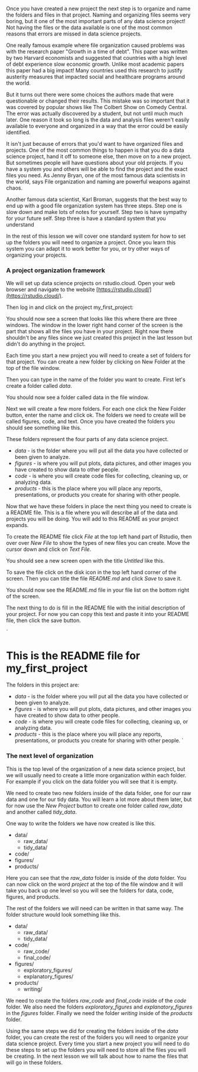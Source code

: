 Once you have created a new project the next step is to organize and name the folders and files in that project. Naming and organizing files seems very boring, but it one of the most important parts of any data science project! Not having the files or the data available is one of the most common reasons that errors are missed in data science projects. 

One really famous example where file organization caused problems was with the research paper "Growth in a time of debt". This paper was written by two Harvard economists and suggested that countries with a high level of debt experience slow economic growth. Unlike most academic papers this paper had a big impact! Many countries used this research to justify austerity measures that impacted social and healthcare programs around the world. 

But it turns out there were some choices the authors made that were questionable or changed their results. This mistake was so important that it was covered by popular shows like The Colbert Show on Comedy Central. The error was actually discovered by a student, but not until much much later. One reason it took so long is the data and analysis files weren't easily available to everyone and organized in a way that the error could be easily identified. 

It isn't just because of errors that you'd want to have organized files and projects. One of the most common things to happen is that you do a data science project, hand it off to someone else, then move on to a new project. But sometimes people will have questions about your old projects. If you have a system you and others will be able to find the project and the exact files you need. As Jenny Bryan, one of the most famous data scientists in the world, says File organization and naming are powerful weapons against chaos.

Another famous data scientist, Karl Broman, suggests that the best way to end up with a good file organization system has three steps. Step one is  slow down and make lots of notes for yourself. Step two is have sympathy for your future self. Step three is have a standard system that you understand

In the rest of this lesson we will cover one standard system for how to set up the folders you will need to organize a project. Once you learn this system you can adapt it to work better for you, or try other ways of organizing your projects. 

### A project organization framework

We will set up data science projects on rstudio.cloud. Open your web browser and navigate to the website [https://rstudio.cloud/](https://rstudio.cloud/).


Then log in and click on the project my_first_project: 


You should now see a screen that looks like this where there are three windows. The window in the lower right hand corner of the screen is the part that shows all the files you have in your project. Right now there shouldn't be any files since we just created this project in the last lesson but didn't do anything in the project.  

Each time you start a new project you will need to create a set of folders for that project. You can create a new folder by clicking on New Folder at the top of the file window. 

Then you can type in the name of the folder you want to create. First let's create a folder called _data_.

You should now see a folder called data in the file window. 


Next we will create a few more folders. For each one click the New Folder button, enter the name and click ok. The folders we need to create will be called figures, code, and text. Once you have created the folders you should see something like this.

These folders represent the four parts of any data science project. 

* _data_ - is the folder where you will put all the data you have collected or been given to analyze. 
* _figures_ - is where you will put plots, data pictures, and other images you have created to show data to other people. 
* _code_ - is where you will create code files for collecting, cleaning up, or analyzing data. 
* _products_ - this is the place where you will place any reports, presentations, or products you create for sharing with other people. 


Now that we have these folders in place the next thing you need to create is a README file. This is a file where you will describe all of the data and projects you will be doing. You will add to this README as your project expands. 

To create the README file click _File_ at the top left hand part of Rstudio, then over over _New File_ to show the types of new files you can create. Move the cursor down and click on _Text File_. 

You should see a new screen open with the title _Untitled_ like this. 

To save the file click on the disk icon in the top left hand corner of the screen. Then you can title the file _README.md_ and click _Save_ to save it. 

You should now see the README.md file in your file list on the bottom right of the screen. 

The next thing to do is fill in the README file with the initial description of your project. For now you can copy this text and paste it into your README file, then click the save button.  

`
# This is the README file for my_first_project
The folders in this project are: 

* _data_ - is the folder where you will put all the data you have collected or been given to analyze. 
* _figures_ - is where you will put plots, data pictures, and other images you have created to show data to other people. 
* _code_ - is where you will create code files for collecting, cleaning up, or analyzing data. 
* _products_ - this is the place where you will place any reports, presentations, or products you create for sharing with other people. 
`

### The next level of organization

This is the top level of the organization of a new data science project, but we will usually need to create a little more organization within each folder. For example if you click on the data folder you will see that it is empty. 


We need to create two new folders inside of the data folder, one for our raw data and one for our tidy data. You will learn a lot more about them later, but for now use the *New Project* button to create one folder called *raw_data* and another called *tidy_data*. 


One way to write the folders we have now created is like this. 

* data/
  * raw_data/
  * tidy_data/
* code/
* figures/
* products/


Here you can see that the *raw_data* folder is inside of the *data* folder. You can now click on the word *project* at the top of the file window and it will take you back up one level so you will see the folders for data, code, figures, and products. 


The rest of the folders we will need can be written in that same way. The folder structure would look something like this. 

* data/
  * raw_data/
  * tidy_data/
* code/
  * raw_code/
  * final_code/
* figures/
  * exploratory_figures/
  * explanatory_figures/
* products/
  * writing/
  
We need to create the folders *raw_code* and *final_code* inside of the *code* folder. We also need the folders *exploratory_figures* and *explanatory_figures* in the *figures* folder. Finally we need the folder *writing* inside of the *products* folder. 
  
Using the same steps we did for creating the folders inside of the *data* folder, you can create the rest of the folders you will need to organize your data science project. Every time you start a new project you will need to do these steps to set up the folders you will need to store all the files you will be creating. In the next lesson we will talk about how to name the files that will go in these folders. 






